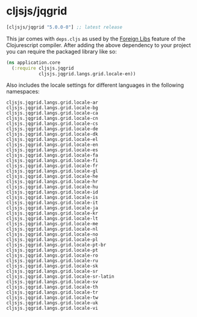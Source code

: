 # cljsjs/jqgrid
[](dependency)
```clojure
[cljsjs/jqgrid "5.0.0-0"] ;; latest release
```
[](/dependency)

This jar comes with `deps.cljs` as used by the [Foreign Libs][flibs] feature
of the Clojurescript compiler. After adding the above dependency to your project
you can require the packaged library like so:

```clojure
(ns application.core
  (:require cljsjs.jqgrid
            cljsjs.jqgrid.langs.grid.locale-en))
```

Also includes the locale settings for different languages in the following namespaces:

```
cljsjs.jqgrid.langs.grid.locale-ar
cljsjs.jqgrid.langs.grid.locale-bg
cljsjs.jqgrid.langs.grid.locale-ca
cljsjs.jqgrid.langs.grid.locale-cn
cljsjs.jqgrid.langs.grid.locale-cs
cljsjs.jqgrid.langs.grid.locale-de
cljsjs.jqgrid.langs.grid.locale-dk
cljsjs.jqgrid.langs.grid.locale-el
cljsjs.jqgrid.langs.grid.locale-en
cljsjs.jqgrid.langs.grid.locale-es
cljsjs.jqgrid.langs.grid.locale-fa
cljsjs.jqgrid.langs.grid.locale-fi
cljsjs.jqgrid.langs.grid.locale-fr
cljsjs.jqgrid.langs.grid.locale-gl
cljsjs.jqgrid.langs.grid.locale-he
cljsjs.jqgrid.langs.grid.locale-hr
cljsjs.jqgrid.langs.grid.locale-hu
cljsjs.jqgrid.langs.grid.locale-id
cljsjs.jqgrid.langs.grid.locale-is
cljsjs.jqgrid.langs.grid.locale-it
cljsjs.jqgrid.langs.grid.locale-ja
cljsjs.jqgrid.langs.grid.locale-kr
cljsjs.jqgrid.langs.grid.locale-lt
cljsjs.jqgrid.langs.grid.locale-me
cljsjs.jqgrid.langs.grid.locale-nl
cljsjs.jqgrid.langs.grid.locale-no
cljsjs.jqgrid.langs.grid.locale-pl
cljsjs.jqgrid.langs.grid.locale-pt-br
cljsjs.jqgrid.langs.grid.locale-pt
cljsjs.jqgrid.langs.grid.locale-ro
cljsjs.jqgrid.langs.grid.locale-ru
cljsjs.jqgrid.langs.grid.locale-sk
cljsjs.jqgrid.langs.grid.locale-sr
cljsjs.jqgrid.langs.grid.locale-sr-latin
cljsjs.jqgrid.langs.grid.locale-sv
cljsjs.jqgrid.langs.grid.locale-th
cljsjs.jqgrid.langs.grid.locale-tr
cljsjs.jqgrid.langs.grid.locale-tw
cljsjs.jqgrid.langs.grid.locale-uk
cljsjs.jqgrid.langs.grid.locale-vi
```

[flibs]: https://github.com/clojure/clojurescript/wiki/Packaging-Foreign-Dependencies
